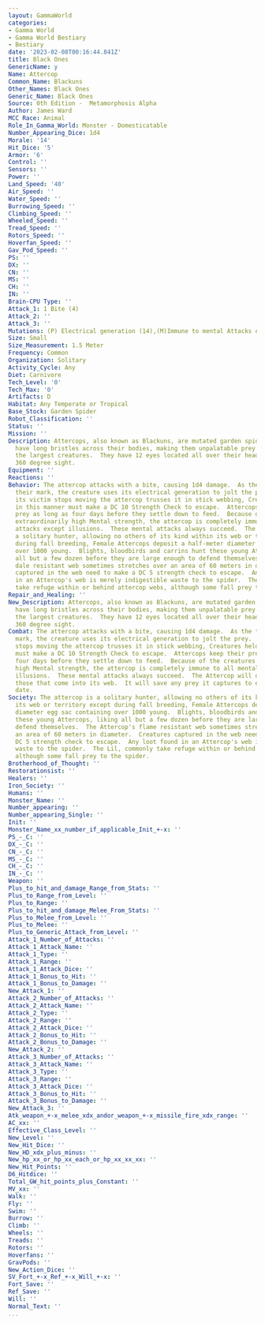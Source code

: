 ```yaml
---
layout: GammaWorld
categories:
- Gamma World
- Gamma World Bestiary
- Bestiary
date: '2023-02-08T00:16:44.841Z'
title: Black Ones
GenericName: y
Name: Attercop
Common_Name: Blackuns
Other_Names: Black Ones
Generic_Name: Black Ones
Source: 0th Edition -  Metamorphosis Alpha
Author: James Ward
MCC Race: Animal
Role_In_Gamma_World: Monster - Domesticatable
Number_Appearing_Dice: 1d4
Morale: '14'
Hit_Dice: '5'
Armor: '6'
Control: ''
Sensors: ''
Power: ''
Land_Speed: '40'
Air_Speed: ''
Water_Speed: ''
Burrowing_Speed: ''
Climbing_Speed: ''
Wheeled_Speed: ''
Tread_Speed: ''
Rotors_Speed: ''
Hoverfan_Speed: ''
Gav_Pod_Speed: ''
PS: ''
DX: ''
CN: ''
MS: ''
CH: ''
IN: ''
Brain-CPU Type: ''
Attack_1: 1 Bite (4)
Attack_2: ''
Attack_3: ''
Mutations: (P) Electrical generation (14),(M)Immune to mental Attacks except Illusion
Size: Small
Size_Measurement: 1.5 Meter
Frequency: Common
Organization: Solitary
Activity_Cycle: Any
Diet: Carnivore
Tech_Level: '0'
Tech_Max: '0'
Artifacts: D
Habitat: Any Temperate or Tropical
Base_Stock: Garden Spider
Robot_Classification: ''
Status: ''
Mission: ''
Description: Attercops, also known as Blackuns, are mutated garden spiders.  They
  have long bristles across their bodies, making them unpalatable prey to all but
  the largest creatures.  They have 12 eyes located all over their head, giving them
  360 degree sight.
Equipment: ''
Reactions: ''
Behavior: The attercop attacks with a bite, causing 1d4 damage.  As the teeth hit
  their mark, the creature uses its electrical generation to jolt the prey.  Once
  its victim stops moving the attercop trusses it in stick webbing, Creatures held
  in this manner must make a DC 10 Strength Check to escape.  Attercops keep their
  prey as long as four days before they settle down to feed.  Because of the creatures
  extraordinarily high Mental strength, the attercop is completely immune to all mental
  attacks except illusions.  These mental attacks always succeed.  The attercop is
  a solitary hunter, allowing no others of its kind within its web or territory except
  during fall breeding, Female Attercops deposit a half-meter diameter egg sac containing
  over 1000 young.  Blights, bloodbirds and carrins hunt these young Attercops, likking
  all but a few dozen before they are large enough to defend themselves.  The Attercop's
  dale resistant web sometimes stretches over an area of 60 meters in diameter.  Creatures
  captured in the web need to make a DC 5 strength check to escape.  Any loot found
  in an Attercop's web is merely indigestible waste to the spider.  The lil, commonly
  take refuge within or behind attercop webs, although some fall prey to the spider.
Repair_and_Healing: ''
New_Description: Attercops, also known as Blackuns, are mutated garden spiders.  They
  have long bristles across their bodies, making them unpalatable prey to all but
  the largest creatures.  They have 12 eyes located all over their head, giving them
  360 degree sight.
Combat: The attercop attacks with a bite, causing 1d4 damage.  As the teeth hit their
  mark, the creature uses its electrical generation to jolt the prey.  Once its victim
  stops moving the attercop trusses it in stick webbing, Creatures held in this manner
  must make a DC 10 Strength Check to escape.  Attercops keep their prey as long as
  four days before they settle down to feed.  Because of the creatures extraordinarily
  high Mental strength, the attercop is completely immune to all mental attacks except
  illusions.  These mental attacks always succeed.  The Attercop will only attack
  those that come into its web.  It will save any prey it captures to eat at a later
  date.
Society: The attercop is a solitary hunter, allowing no others of its kind within
  its web or territory except during fall breeding, Female Attercops deposit a half-meter
  diameter egg sac containing over 1000 young.  Blights, bloodbirds and carrins hunt
  these young Attercops, liking all but a few dozen before they are large enough to
  defend themselves.  The Attercop's flame resistant web sometimes stretches over
  an area of 60 meters in diameter.  Creatures captured in the web need to make a
  DC 5 strength check to escape.  Any loot found in an Attercop's web is merely indigestible
  waste to the spider.  The Lil, commonly take refuge within or behind attercop webs,
  although some fall prey to the spider.
Brotherhood_of_Thought: ''
Restorationsist: ''
Healers: ''
Iron_Society: ''
Humans: ''
Monster_Name: ''
Number_appearing: ''
Number_appearing_Single: ''
Init: ''
Monster_Name_xx_number_if_applicable_Init_+-x: ''
PS_-_C: ''
DX_-_C: ''
CN_-_C: ''
MS_-_C: ''
CH_-_C: ''
IN_-_C: ''
Weapon: ''
Plus_to_hit_and_damage_Range_from_Stats: ''
Plus_to_Range_from_Level: ''
Plus_to_Range: ''
Plus_to_hit_and_damage_Melee_From_Stats: ''
Plus_to_Melee_from_Level: ''
Plus_to_Melee: ''
Plus_to_Generic_Attack_from_Level: ''
Attack_1_Number_of_Attacks: ''
Attack_1_Attack_Name: ''
Attack_1_Type: ''
Attack_1_Range: ''
Attack_1_Attack_Dice: ''
Attack_1_Bonus_to_Hit: ''
Attack_1_Bonus_to_Damage: ''
New_Attack_1: ''
Attack_2_Number_of_Attacks: ''
Attack_2_Attack_Name: ''
Attack_2_Type: ''
Attack_2_Range: ''
Attack_2_Attack_Dice: ''
Attack_2_Bonus_to_Hit: ''
Attack_2_Bonus_to_Damage: ''
New_Attack_2: ''
Attack_3_Number_of_Attacks: ''
Attack_3_Attack_Name: ''
Attack_3_Type: ''
Attack_3_Range: ''
Attack_3_Attack_Dice: ''
Attack_3_Bonus_to_Hit: ''
Attack_3_Bonus_to_Damage: ''
New_Attack_3: ''
Atk_weapon_+-x_melee_xdx_andor_weapon_+-x_missile_fire_xdx_range: ''
AC_xx: ''
Effective_Class_Level: ''
New_Level: ''
New_Hit_Dice: ''
New_HD_xdx_plus_minus: ''
New_hp_xx_or_hp_xx_each_or_hp_xx_xx_xx: ''
New_Hit_Points: ''
D6_Hitdice: ''
Total_GW_hit_points_plus_Constant: ''
MV_xx: ''
Walk: ''
Fly: ''
Swim: ''
Burrow: ''
Climb: ''
Wheels: ''
Treads: ''
Rotors: ''
Hoverfans: ''
GravPods: ''
New_Action_Dice: ''
SV_Fort_+-x_Ref_+-x_Will_+-x: ''
Fort_Save: ''
Ref_Save: ''
Will: ''
Normal_Text: ''
...
```

